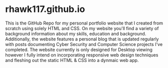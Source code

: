 # rhawk117.github.io
This is the GitHub Repo for my personal portfolio website that I created from scratch using solely HTML and CSS.
On my website you'll find a variety of background information about my skills, education and background. Additionally,
the website features a personal blog that is updated regularly with posts documenting Cyber Security and Computer Science
projects I've completed. The website currently is only designed for Desktop viewing however I fully intend on incorporating
responsive web design techniques and fleshing out the static HTML & CSS into a dynmaic web app.
